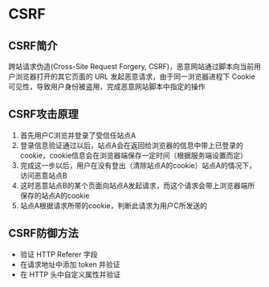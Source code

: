 # CSRF

## CSRF简介

跨站请求伪造(Cross-Site Request Forgery, CSRF)，恶意网站通过脚本向当前用户浏览器打开的其它页面的 URL 发起恶意请求，由于同一浏览器进程下 Cookie 可见性，导致用户身份被盗用，完成恶意网站脚本中指定的操作

## CSRF攻击原理

1. 首先用户C浏览并登录了受信任站点A
2. 登录信息验证通过以后，站点A会在返回给浏览器的信息中带上已登录的cookie，cookie信息会在浏览器端保存一定时间（根据服务端设置而定）
3. 完成这一步以后，用户在没有登出（清除站点A的cookie）站点A的情况下，访问恶意站点B
4. 这时恶意站点B的某个页面向站点A发起请求，而这个请求会带上浏览器端所保存的站点A的cookie
5. 站点A根据请求所带的cookie，判断此请求为用户C所发送的

## CSRF防御方法

* 验证 HTTP Referer 字段
* 在请求地址中添加 token 并验证
* 在 HTTP 头中自定义属性并验证